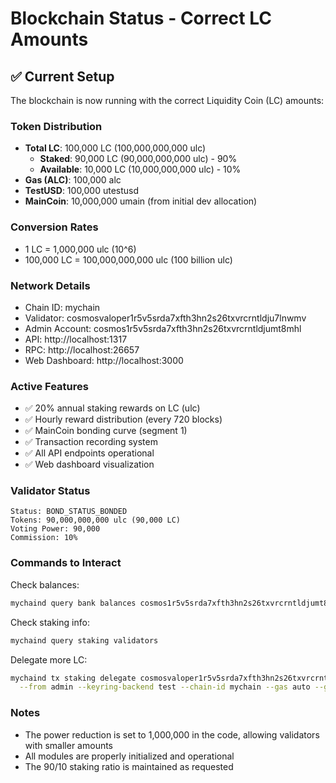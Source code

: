 # Blockchain Status - Correct LC Amounts

## ✅ Current Setup

The blockchain is now running with the correct Liquidity Coin (LC) amounts:

### Token Distribution
- **Total LC**: 100,000 LC (100,000,000,000 ulc)
  - **Staked**: 90,000 LC (90,000,000,000 ulc) - 90%
  - **Available**: 10,000 LC (10,000,000,000 ulc) - 10%
- **Gas (ALC)**: 100,000 alc
- **TestUSD**: 100,000 utestusd
- **MainCoin**: 10,000,000 umain (from initial dev allocation)

### Conversion Rates
- 1 LC = 1,000,000 ulc (10^6)
- 100,000 LC = 100,000,000,000 ulc (100 billion ulc)

### Network Details
- Chain ID: mychain
- Validator: cosmosvaloper1r5v5srda7xfth3hn2s26txvrcrntldju7lnwmv
- Admin Account: cosmos1r5v5srda7xfth3hn2s26txvrcrntldjumt8mhl
- API: http://localhost:1317
- RPC: http://localhost:26657
- Web Dashboard: http://localhost:3000

### Active Features
- ✅ 20% annual staking rewards on LC (ulc)
- ✅ Hourly reward distribution (every 720 blocks)
- ✅ MainCoin bonding curve (segment 1)
- ✅ Transaction recording system
- ✅ All API endpoints operational
- ✅ Web dashboard visualization

### Validator Status
```
Status: BOND_STATUS_BONDED
Tokens: 90,000,000,000 ulc (90,000 LC)
Voting Power: 90,000
Commission: 10%
```

### Commands to Interact

Check balances:
```bash
mychaind query bank balances cosmos1r5v5srda7xfth3hn2s26txvrcrntldjumt8mhl
```

Check staking info:
```bash
mychaind query staking validators
```

Delegate more LC:
```bash
mychaind tx staking delegate cosmosvaloper1r5v5srda7xfth3hn2s26txvrcrntldju7lnwmv 1000000ulc \
  --from admin --keyring-backend test --chain-id mychain --gas auto --gas-adjustment 1.5
```

### Notes
- The power reduction is set to 1,000,000 in the code, allowing validators with smaller amounts
- All modules are properly initialized and operational
- The 90/10 staking ratio is maintained as requested